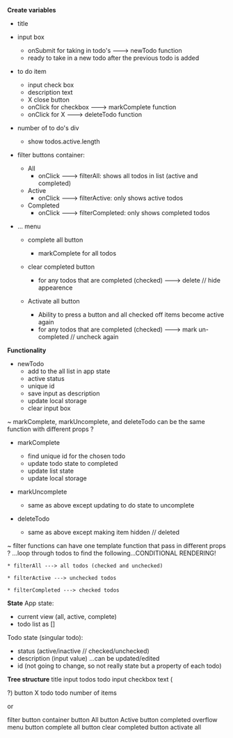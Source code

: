 **Create variables**
* title

* input box
    * onSubmit for taking in todo's ---> newTodo function
    * ready to take in a new todo after the previous todo is added

* to do item
    * input check box
    * description text 
    * X close button
    * onClick for checkbox ---> markComplete function
    * onClick for X ---> deleteTodo function

* number of to do's div
    * show todos.active.length

* filter buttons container:
    * All
        * onClick ---> filterAll: shows all todos in list (active and completed)
    * Active
        * onClick ---> filterActive: only shows active todos
    * Completed
        * onClick ---> filterCompleted: only shows completed todos

* ... menu
    * complete all button
        * markComplete for all todos

    * clear completed button
        * for any todos that are completed (checked) ---> delete // hide appearence

    * Activate all button
        * Ability to press a button and all checked off items become active again
        * for any todos that are completed (checked) ---> mark un-completed // uncheck again

**Functionality** 
* newTodo
    * add to the all list in app state
    * active status
    * unique id
    * save input as description
    * update local storage 
    * clear input box


~ markComplete, markUncomplete, and deleteTodo can be the same function with different props ?

* markComplete
    * find unique id for the chosen todo
    * update todo state to completed
    * update list state
    * update local storage

* markUncomplete 
    * same as above except updating to do state to uncomplete

* deleteTodo 
    * same as above except making item hidden // deleted


~ filter functions can have one template function that pass in different props ? ...loop through todos to find the following...CONDITIONAL RENDERING!

    * filterAll ---> all todos (checked and unchecked)

    * filterActive ---> unchecked todos

    * filterCompleted ---> checked todos

**State**
App state: 
- current view (all, active, complete)
- todo list as []

Todo state (singular todo):
- status (active/inactive // checked/unchecked)
- description (input value) ...can be updated/edited
- id (not going to change, so not really state but a property of each todo)

**Tree structure**
title
input
todos
    todo
        input checkbox
        text (<p>?)
        button X
    todo
    todo
number of items <div> or <p>
filter button container
    button All
    button Active
    button completed
overflow menu
    button complete all
    button clear completed
    button activate all
